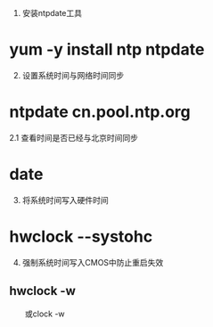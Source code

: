 1. 安装ntpdate工具
# yum -y install ntp ntpdate

2. 设置系统时间与网络时间同步
# ntpdate cn.pool.ntp.org

2.1 查看时间是否已经与北京时间同步
# date

3. 将系统时间写入硬件时间
# hwclock --systohc

4. 强制系统时间写入CMOS中防止重启失效
## hwclock -w
　　或clock -w